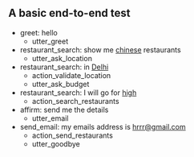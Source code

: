 ## A basic end-to-end test
* greet: hello
   - utter_greet
* restaurant_search: show me [chinese](cuisine) restaurants
   - utter_ask_location
* restaurant_search: in [Delhi](location)
   - action_validate_location
   - utter_ask_budget
* restaurant_search: I will go for [high](budget)
   - action_search_restaurants
* affirm: send me the details
    - utter_email
* send_email: my emails address is [hrrr@gmail.com](email)
    - action_send_restaurants
    - utter_goodbye



